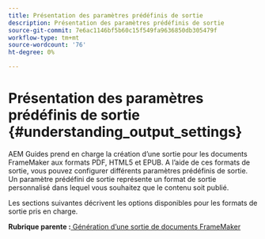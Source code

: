 ```yaml
---
title: Présentation des paramètres prédéfinis de sortie
description: Présentation des paramètres prédéfinis de sortie
source-git-commit: 7e6ac1146bf5b60c15f549fa9636850db305479f
workflow-type: tm+mt
source-wordcount: '76'
ht-degree: 0%

---
```



# Présentation des paramètres prédéfinis de sortie {#understanding_output_settings}

AEM Guides prend en charge la création d’une sortie pour les documents FrameMaker aux formats PDF, HTML5 et EPUB. A l’aide de ces formats de sortie, vous pouvez configurer différents paramètres prédéfinis de sortie. Un paramètre prédéfini de sortie représente un format de sortie personnalisé dans lequel vous souhaitez que le contenu soit publié.

Les sections suivantes décrivent les options disponibles pour les formats de sortie pris en charge.

**Rubrique parente :**[ Génération d’une sortie de documents FrameMaker](fm-output-generatation.md)

